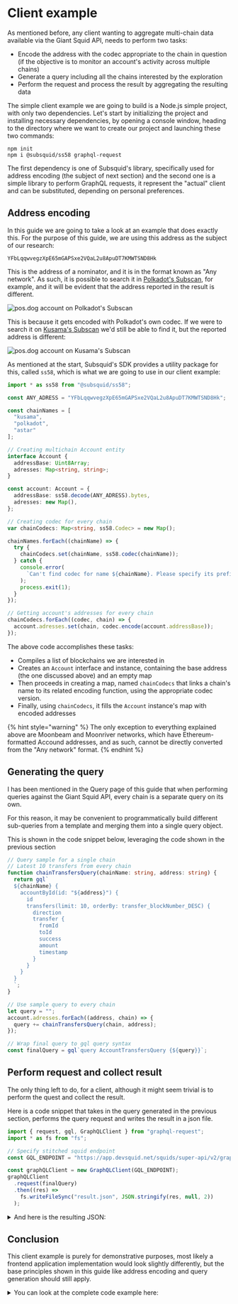 # Client example

As mentioned before, any client wanting to aggregate multi-chain data available via the Giant Squid API, needs to perform two tasks:

* Encode the address with the codec appropriate to the chain in question (if the objective is to monitor an account's activity across multiple chains)
* Generate a query including all the chains interested by the exploration
* Perform the request and process the result by aggregating the resulting data

The simple client example we are going to build is a Node.js simple project, with only two dependencies. Let's start by initializing the project and installing necessary dependencies, by opening a console window, heading to the directory where we want to create our project and launching these two commands:

```
npm init
npm i @subsquid/ss58 graphql-request
```

The first dependency is one of Subsquid's library, specifically used for address encoding (the subject of next section) and the second one is a simple library to perform GraphQL requests, it represent the "actual" client and can be substituted, depending on personal preferences.

## Address encoding

In this guide we are going to take a look at an example that does exactly this. For the purpose of this guide, we are using this address as the subject of our research:

`YFbLqqwvegzXpE65mGAPSxe2VQaL2u8ApuDT7KMWTSND8Hk`

This is the address of a nominator, and it is in the format known as "Any network". As such, it is possible to search it in [Polkadot's Subscan](https://polkadot.subscan.io/account/YFbLqqwvegzXpE65mGAPSxe2VQaL2u8ApuDT7KMWTSND8Hk), for example, and it will be evident that the address reported in the result is different.

![pos.dog account on Polkadot's Subscan](/img/.gitbook/assets/image.png)

This is because it gets encoded with Polkadot's own codec. If we were to search it on [Kusama's Subscan](https://kusama.subscan.io/account/YFbLqqwvegzXpE65mGAPSxe2VQaL2u8ApuDT7KMWTSND8Hk) we'd still be able to find it, but the reported address is different:

![pos.dog account on Kusama's Subscan](</img/.gitbook/assets/image-1.png>)

As mentioned at the start, Subsquid's SDK provides a utility package for this, called `ss58`, which is what we are going to use in our client example:

```typescript
import * as ss58 from "@subsquid/ss58";

const ANY_ADRESS = "YFbLqqwvegzXpE65mGAPSxe2VQaL2u8ApuDT7KMWTSND8Hk";

const chainNames = [
  "kusama",
  "polkadot",
  "astar"
];

// Creating multichain Account entity
interface Account {
  addressBase: Uint8Array;
  adresses: Map<string, string>;
}

const account: Account = {
  addressBase: ss58.decode(ANY_ADRESS).bytes,
  adresses: new Map(),
};

// Creating codec for every chain
var chainCodecs: Map<string, ss58.Codec> = new Map();

chainNames.forEach((chainName) => {
  try {
    chainCodecs.set(chainName, ss58.codec(chainName));
  } catch {
    console.error(
      `Can't find codec for name ${chainName}. Please specify its prefix manually`
    );
    process.exit(1);
  }
});

// Getting account's addresses for every chain
chainCodecs.forEach((codec, chain) => {
  account.adresses.set(chain, codec.encode(account.addressBase));
});
```

The above code accomplishes these tasks:

* Compiles a list of blockchains we are interested in
* Creates an `Account` interface and instance, containing the base address (the one discussed above) and an empty map
* Then proceeds in creating a map, named `chainCodecs` that links a chain's name to its related encoding function, using the appropriate codec version.
* Finally, using `chainCodecs`, it fills the `Account` instance's map with encoded addresses

{% hint style="warning" %}
The only exception to everything explained above are Moonbeam and Moonriver networks, which have Ethereum-formatted Accound addresses, and as such, cannot be directly converted from the "Any network" format.
{% endhint %}

## Generating the query

I has been mentioned in the Query page of this guide that when performing queries against the Giant Squid API, every chain is a separate query on its own.

For this reason, it may be convenient to programmatically build different sub-queries from a template and merging them into a single query object.

This is shown in the code snippet below, leveraging the code shown in the previous section

```typescript
// Query sample for a single chain
// Latest 10 transfers from every chain
function chainTransfersQuery(chainName: string, address: string) {
  return gql`
  ${chainName} {
    accountById(id: "${address}") {
      id
      transfers(limit: 10, orderBy: transfer_blockNumber_DESC) {
        direction
        transfer {
          fromId
          toId
          success
          amount
          timestamp
        }
      }
    }
  }
  `;
}

// Use sample query to every chain
let query = "";
account.adresses.forEach((address, chain) => {
  query += chainTransfersQuery(chain, address);
});

// Wrap final query to gql query syntax
const finalQuery = gql`query AccountTransfersQuery {${query}}`;
```

## Perform request and collect result

The only thing left to do, for a client, although it might seem trivial is to perform the quest and collect the result.

Here is a code snippet that takes in the query generated in the previous section, performs the query request and writes the result in a json file.

```typescript
import { request, gql, GraphQLClient } from "graphql-request";
import * as fs from "fs";

// Specify stitched squid endpoint
const GQL_ENDPOINT = "https://app.devsquid.net/squids/super-api/v2/graphql";

const graphQLClient = new GraphQLClient(GQL_ENDPOINT);
graphQLClient
  .request(finalQuery)
  .then((res) =>
    fs.writeFileSync("result.json", JSON.stringify(res, null, 2))
  );
```

<details>

<summary>And here is the resulting JSON:</summary>

{% code title="result.json" %}
```typescript
{
  "kusama": {
    "accountById": {
      "id": "EtcZsDjmn4p4e1hNAd6FkAN62yhAV1Zc1Epc4PT7teuNL2s",
      "transfers": [
        {
          "direction": "FROM",
          "transfer": {
            "fromId": "EtcZsDjmn4p4e1hNAd6FkAN62yhAV1Zc1Epc4PT7teuNL2s",
            "toId": "DpExh9RyJZdye1LNw2JXKNRefDuC5hVhq8XGnYD7wwJJBQQ",
            "success": true,
            "amount": "20000000000000000",
            "timestamp": "2020-08-22T16:04:48.001000Z"
          }
        },
        {
          "direction": "FROM",
          "transfer": {
            "fromId": "EtcZsDjmn4p4e1hNAd6FkAN62yhAV1Zc1Epc4PT7teuNL2s",
            "toId": "DpExh9RyJZdye1LNw2JXKNRefDuC5hVhq8XGnYD7wwJJBQQ",
            "success": true,
            "amount": "20000000000000000",
            "timestamp": "2020-08-20T15:44:12.000000Z"
          }
        },
        {
          "direction": "FROM",
          "transfer": {
            "fromId": "EtcZsDjmn4p4e1hNAd6FkAN62yhAV1Zc1Epc4PT7teuNL2s",
            "toId": "DpExh9RyJZdye1LNw2JXKNRefDuC5hVhq8XGnYD7wwJJBQQ",
            "success": true,
            "amount": "20000000000000000",
            "timestamp": "2020-08-18T16:09:12.000000Z"
          }
        },
        {
          "direction": "TO",
          "transfer": {
            "fromId": "EtcZsDjmn4p4e1hNAd6FkAN62yhAV1Zc1Epc4PT7teuNL2s",
            "toId": "EtcZsDjmn4p4e1hNAd6FkAN62yhAV1Zc1Epc4PT7teuNL2s",
            "success": true,
            "amount": "20000000000000000",
            "timestamp": "2020-08-18T16:04:54.000000Z"
          }
        },
        {
          "direction": "FROM",
          "transfer": {
            "fromId": "EtcZsDjmn4p4e1hNAd6FkAN62yhAV1Zc1Epc4PT7teuNL2s",
            "toId": "EtcZsDjmn4p4e1hNAd6FkAN62yhAV1Zc1Epc4PT7teuNL2s",
            "success": true,
            "amount": "20000000000000000",
            "timestamp": "2020-08-18T16:04:54.000000Z"
          }
        },
        {
          "direction": "FROM",
          "transfer": {
            "fromId": "EtcZsDjmn4p4e1hNAd6FkAN62yhAV1Zc1Epc4PT7teuNL2s",
            "toId": "EtcZsDjmn4p4e1hNAd6FkAN62yhAV1Zc1Epc4PT7teuNL2s",
            "success": true,
            "amount": "20000000000000000",
            "timestamp": "2020-08-18T15:32:24.000000Z"
          }
        },
        {
          "direction": "TO",
          "transfer": {
            "fromId": "EtcZsDjmn4p4e1hNAd6FkAN62yhAV1Zc1Epc4PT7teuNL2s",
            "toId": "EtcZsDjmn4p4e1hNAd6FkAN62yhAV1Zc1Epc4PT7teuNL2s",
            "success": true,
            "amount": "20000000000000000",
            "timestamp": "2020-08-18T15:32:24.000000Z"
          }
        },
        {
          "direction": "FROM",
          "transfer": {
            "fromId": "EtcZsDjmn4p4e1hNAd6FkAN62yhAV1Zc1Epc4PT7teuNL2s",
            "toId": "DpExh9RyJZdye1LNw2JXKNRefDuC5hVhq8XGnYD7wwJJBQQ",
            "success": true,
            "amount": "10000000000000000",
            "timestamp": "2020-08-18T13:26:42.000000Z"
          }
        },
        {
          "direction": "FROM",
          "transfer": {
            "fromId": "EtcZsDjmn4p4e1hNAd6FkAN62yhAV1Zc1Epc4PT7teuNL2s",
            "toId": "DpExh9RyJZdye1LNw2JXKNRefDuC5hVhq8XGnYD7wwJJBQQ",
            "success": true,
            "amount": "10000000000000000",
            "timestamp": "2020-08-17T18:18:00.000000Z"
          }
        },
        {
          "direction": "FROM",
          "transfer": {
            "fromId": "EtcZsDjmn4p4e1hNAd6FkAN62yhAV1Zc1Epc4PT7teuNL2s",
            "toId": "DpExh9RyJZdye1LNw2JXKNRefDuC5hVhq8XGnYD7wwJJBQQ",
            "success": true,
            "amount": "7677000000000000",
            "timestamp": "2020-08-17T17:36:30.000000Z"
          }
        }
      ]
    }
  },
  "polkadot": {
    "accountById": {
      "id": "13KJ3t8w1CKMkXCmZ6s3VwdWo4h747kXE88ZNh6rCBTvojmM",
      "transfers": [
        {
          "direction": "FROM",
          "transfer": {
            "fromId": "13KJ3t8w1CKMkXCmZ6s3VwdWo4h747kXE88ZNh6rCBTvojmM",
            "toId": "14rCAVdFmbG8QN6MWyeAPHtyM9MbjqxHGDJGBXbcZFkmmYvT",
            "success": true,
            "amount": "62300000000000",
            "timestamp": "2021-11-13T02:11:12.002000Z"
          }
        },
        {
          "direction": "FROM",
          "transfer": {
            "fromId": "13KJ3t8w1CKMkXCmZ6s3VwdWo4h747kXE88ZNh6rCBTvojmM",
            "toId": "14rCAVdFmbG8QN6MWyeAPHtyM9MbjqxHGDJGBXbcZFkmmYvT",
            "success": true,
            "amount": "563750000000000",
            "timestamp": "2021-11-10T17:26:48.001000Z"
          }
        },
        {
          "direction": "FROM",
          "transfer": {
            "fromId": "13KJ3t8w1CKMkXCmZ6s3VwdWo4h747kXE88ZNh6rCBTvojmM",
            "toId": "14rCAVdFmbG8QN6MWyeAPHtyM9MbjqxHGDJGBXbcZFkmmYvT",
            "success": true,
            "amount": "9500000000000000",
            "timestamp": "2021-11-10T16:22:36.002000Z"
          }
        },
        {
          "direction": "FROM",
          "transfer": {
            "fromId": "13KJ3t8w1CKMkXCmZ6s3VwdWo4h747kXE88ZNh6rCBTvojmM",
            "toId": "14rCAVdFmbG8QN6MWyeAPHtyM9MbjqxHGDJGBXbcZFkmmYvT",
            "success": true,
            "amount": "128850000000000",
            "timestamp": "2021-11-09T07:24:00.003000Z"
          }
        },
        {
          "direction": "FROM",
          "transfer": {
            "fromId": "13KJ3t8w1CKMkXCmZ6s3VwdWo4h747kXE88ZNh6rCBTvojmM",
            "toId": "14rCAVdFmbG8QN6MWyeAPHtyM9MbjqxHGDJGBXbcZFkmmYvT",
            "success": true,
            "amount": "2077200000000000",
            "timestamp": "2021-11-05T09:24:36.016000Z"
          }
        },
        {
          "direction": "FROM",
          "transfer": {
            "fromId": "13KJ3t8w1CKMkXCmZ6s3VwdWo4h747kXE88ZNh6rCBTvojmM",
            "toId": "14rCAVdFmbG8QN6MWyeAPHtyM9MbjqxHGDJGBXbcZFkmmYvT",
            "success": true,
            "amount": "20000000000",
            "timestamp": "2021-11-05T09:24:00.002000Z"
          }
        },
        {
          "direction": "FROM",
          "transfer": {
            "fromId": "13KJ3t8w1CKMkXCmZ6s3VwdWo4h747kXE88ZNh6rCBTvojmM",
            "toId": "16AF7zYfPCPN6J7XsQGqRVoDqrnfdLz2roXWCSxGgQMEVgLq",
            "success": true,
            "amount": "209880000000000",
            "timestamp": "2021-06-27T16:24:00.001000Z"
          }
        },
        {
          "direction": "FROM",
          "transfer": {
            "fromId": "13KJ3t8w1CKMkXCmZ6s3VwdWo4h747kXE88ZNh6rCBTvojmM",
            "toId": "16AF7zYfPCPN6J7XsQGqRVoDqrnfdLz2roXWCSxGgQMEVgLq",
            "success": true,
            "amount": "117000000000000",
            "timestamp": "2021-06-22T16:32:06.002000Z"
          }
        },
        {
          "direction": "FROM",
          "transfer": {
            "fromId": "13KJ3t8w1CKMkXCmZ6s3VwdWo4h747kXE88ZNh6rCBTvojmM",
            "toId": "16AF7zYfPCPN6J7XsQGqRVoDqrnfdLz2roXWCSxGgQMEVgLq",
            "success": true,
            "amount": "557000000000000",
            "timestamp": "2021-06-19T15:48:30.000000Z"
          }
        },
        {
          "direction": "FROM",
          "transfer": {
            "fromId": "13KJ3t8w1CKMkXCmZ6s3VwdWo4h747kXE88ZNh6rCBTvojmM",
            "toId": "16AF7zYfPCPN6J7XsQGqRVoDqrnfdLz2roXWCSxGgQMEVgLq",
            "success": true,
            "amount": "61720000000000",
            "timestamp": "2021-06-19T15:47:42.000000Z"
          }
        }
      ]
    }
  },
  "astar": {
    "accountById": {
      "id": "YFbLqqwvegzXpE65mGAPSxe2VQaL2u8ApuDT7KMWTSND8Hk",
      "transfers": [
        {
          "direction": "FROM",
          "transfer": {
            "fromId": "YFbLqqwvegzXpE65mGAPSxe2VQaL2u8ApuDT7KMWTSND8Hk",
            "toId": "ZnVTTLGh3dmBf7g3e3HGoE6aa551m6tCv4vFwp7sXjDAvgs",
            "success": true,
            "amount": "2216000000000000000000000",
            "timestamp": "2022-01-21T15:26:18.510000Z"
          }
        },
        {
          "direction": "FROM",
          "transfer": {
            "fromId": "YFbLqqwvegzXpE65mGAPSxe2VQaL2u8ApuDT7KMWTSND8Hk",
            "toId": "ZnVTTLGh3dmBf7g3e3HGoE6aa551m6tCv4vFwp7sXjDAvgs",
            "success": true,
            "amount": "5000000000000000000000",
            "timestamp": "2022-01-17T12:21:30.810000Z"
          }
        },
        {
          "direction": "FROM",
          "transfer": {
            "fromId": "YFbLqqwvegzXpE65mGAPSxe2VQaL2u8ApuDT7KMWTSND8Hk",
            "toId": "YFbLqqwvegzXpE65mGAPSxe2VQaL2u8ApuDT7KMWTSND8Hk",
            "success": true,
            "amount": "5000000000000000000000",
            "timestamp": "2022-01-17T12:20:30.262000Z"
          }
        },
        {
          "direction": "TO",
          "transfer": {
            "fromId": "YFbLqqwvegzXpE65mGAPSxe2VQaL2u8ApuDT7KMWTSND8Hk",
            "toId": "YFbLqqwvegzXpE65mGAPSxe2VQaL2u8ApuDT7KMWTSND8Hk",
            "success": true,
            "amount": "5000000000000000000000",
            "timestamp": "2022-01-17T12:20:30.262000Z"
          }
        },
        {
          "direction": "FROM",
          "transfer": {
            "fromId": "YFbLqqwvegzXpE65mGAPSxe2VQaL2u8ApuDT7KMWTSND8Hk",
            "toId": "ZnVTTLGh3dmBf7g3e3HGoE6aa551m6tCv4vFwp7sXjDAvgs",
            "success": true,
            "amount": "25570000000000000000000000",
            "timestamp": "2022-01-17T12:18:42.372000Z"
          }
        }
      ]
    }
  }
}
```
{% endcode %}

</details>

## Conclusion

This client example is purely for demonstrative purposes, most likely a frontend application implementation would look slightly differently, but the base principles shown in this guide like address encoding and query generation should still apply.

<details>

<summary>You can look at the complete code example here:</summary>

{% code title="index.ts" %}
```typescript
import * as ss58 from "@subsquid/ss58";
import { request, gql, GraphQLClient } from "graphql-request";
import * as fs from "fs";

// Specify stitched squid endpoint
const GQL_ENDPOINT = "https://app.devsquid.net/squids/super-api/v2/graphql";
// Specify  account's address in ANY chain or just substrate address (it is shown in polkadot.js extension)
const ANY_ADRESS = "YFbLqqwvegzXpE65mGAPSxe2VQaL2u8ApuDT7KMWTSND8Hk";

const chainNames = [
  "kusama",
  "polkadot",
  "astar"
];

// Creating multichain Account entity
interface Account {
  addressBase: Uint8Array;
  adresses: Map<string, string>;
}

const account: Account = {
  addressBase: ss58.decode(ANY_ADRESS).bytes,
  adresses: new Map(),
};

// Creating codec for every chain
var chainCodecs: Map<string, ss58.Codec> = new Map();

chainNames.forEach((chainName) => {
  try {
    chainCodecs.set(chainName, ss58.codec(chainName));
  } catch {
    console.error(
      `Can't find codec for name ${chainName}. Please specify its prefix manually`
    );
    process.exit(1);
  }
});

// Suppose we can't find astar and we specify its prefix manually
// chainCodecs.set("astar", ss58.codec(5));

// Getting account's addresses for every chain
chainCodecs.forEach((codec, chain) => {
  account.adresses.set(chain, codec.encode(account.addressBase));
});

// Query sample for a single chain
// Latest 10 transfers from every chain
function chainTransfersQuery(chainName: string, address: string) {
  return gql`
  ${chainName} {
    accountById(id: "${address}") {
      id
      transfers(limit: 10, orderBy: transfer_blockNumber_DESC) {
        direction
        transfer {
          fromId
          toId
          success
          amount
          timestamp
        }
      }
    }
  }
  `;
}

// Use sample query to every chain
let query = "";
account.adresses.forEach((address, chain) => {
  query += chainTransfersQuery(chain, address);
});

// Wrap final query to gql query syntax
const finalQuery = gql`query AccountTransfersQuery {${query}}`;

// Connect to the endpoint, make ONLY one request and see the result
const graphQLClient = new GraphQLClient(GQL_ENDPOINT);
graphQLClient
  .request(finalQuery)
  .then((res) =>
    fs.writeFileSync("result.json", JSON.stringify(res, null, 2))
  );
```
{% endcode %}

</details>

